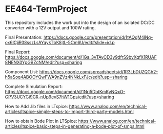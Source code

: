 # EE464-TermProject
This repository includes the work put into the design of an isolated DC/DC converter with a 12V output and 100W rating.

Final Presentation: https://docs.google.com/presentation/d/1tAQgM4lNq-ox6lCjjR08sszLsAYqykTbK8jtL-5Cm6U/edit#slide=id.p

Final Report: https://docs.google.com/document/d/1Ga_3vTAyOD3y9dfrS9bvXqfX1RUAF8NENX0YpGBZcNM/edit?usp=sharing

Component List: https://docs.google.com/spreadsheets/d/1R3LbDUZQGh2-h5aSoq4ABOOYQwFWA9nZVz4NNkLxFJc/edit?usp=sharing

Complete Simulation Report: https://docs.google.com/document/d/1Nri5DbtKmKyNQxO-GPV3UCYGi9CR-nUp9evS7hW1Gps/edit?usp=sharing

How to Add .lib files in LTspice: https://www.analog.com/en/technical-articles/ltspice-simple-steps-to-import-third-party-models.html

How to obtain Bode Plot in LTSpice: https://www.analog.com/en/technical-articles/ltspice-basic-steps-in-generating-a-bode-plot-of-smps.html
